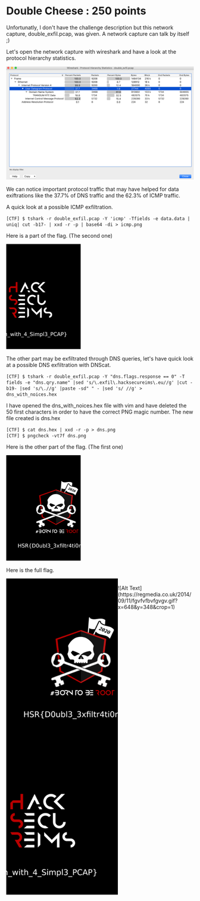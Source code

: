 # Double Cheese : 250 points

Unfortunatly, I don't have the challenge description but this network capture, double_exfil.pcap, was given. A network capture can talk by itself ;)

Let's open the network capture with wireshark and have a look at the protocol hierarchy statistics.

![Image](./Images/protocol_hierarchy_stat.png)

We can notice important protocol traffic that may have helped for data exiftrations like the 37.7% of DNS traffic and the 62.3% of ICMP traffic.

A quick look at a possible ICMP exfiltration.

```shell
[CTF] $ tshark -r double_exfil.pcap -Y 'icmp' -Tfields -e data.data | uniq| cut -b17- | xxd -r -p | base64 -di > icmp.png
```

Here is a part of the flag. (The second one)

<img src="./Images/icmp.png" alt="drawing" width="200"/>


The other part may be exfiltrated through DNS queries, let's have quick look at a possible DNS exfiltration with DNScat.

```shell
[CTF] $ tshark -r double_exfil.pcap -Y "dns.flags.response == 0" -T fields -e "dns.qry.name" |sed 's/\.exfil\.hacksecureims\.eu//g' |cut -b19- |sed 's/\.//g' |paste -sd" " - |sed 's/ //g' > dns_with_noices.hex
```

I have opened the dns_with_noices.hex file with vim and have deleted the 50 first characters in order to have the correct PNG magic number.
The new file created is dns.hex

```shell 
[CTF] $ cat dns.hex | xxd -r -p > dns.png
[CTF] $ pngcheck -vt7f dns.png
```

Here is the other part of the flag. (The first one)

<img src="./Images/dns.png" alt="drawing" width="200"/>


Here is the full flag.

<img src="./Images/dns.png" align="left" width="300" >
<img src="./Images/icmp.png" align="left" width="300" >

<br>
![Alt Text](https://regmedia.co.uk/2014/09/11/fgvfvfbvfgvgv.gif?x=648&y=348&crop=1)
<br/>
